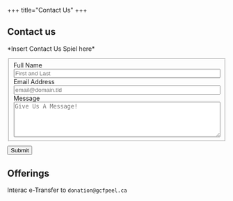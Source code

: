 +++
title="Contact Us"
+++
<style>
	div.images img {
		float: left;
	}
	.form-container {
		max-width: 100%;
	}
	.contact-form-fieldset {
		display: flex;
		flex-direction: column;
    }
</style>

## Contact us
\*Insert Contact Us Spiel here\*

<div class="contact-form">

<form id="fs-frm" name="simple-contact-form" accept-charset="utf-8" action="https://formspree.io/f/xaygogoy" method="POST" class="form-container">
  <fieldset id="fs-frm-inputs" class="contact-form-fieldset">
    <label for="full-name">Full Name</label>
    <input type="text" name="name" id="full-name" placeholder="First and Last" required="">
    <label for="email-address">Email Address</label>
    <input type="email" name="_replyto" id="email-address" placeholder="email@domain.tld" required="">
    <label for="message">Message</label>
    <textarea rows="5" name="message" id="message" placeholder="Give Us A Message!" required=""></textarea>
    <input type="hidden" name="_subject" id="email-subject" value="Contact Form Submission">
  </fieldset>
  <input type="submit" value="Submit" style="margin-top:0.75em;">
</form>

</div>

## Offerings
Interac e-Transfer to `donation@gcfpeel.ca`